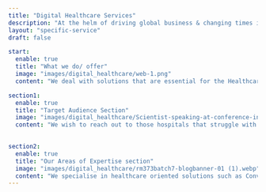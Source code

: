 ```yaml
---
title: "Digital Healthcare Services"
description: "At the helm of driving global business & changing times is web apps. Considered as premium consultants & industry experts to build on Ruby-on-Rails and Node.js."
layout: "specific-service"
draft: false

start:
  enable: true
  title: "What we do/ offer"
  image: "images/digital_healthcare/web-1.png"
  content: "We deal with solutions that are essential for the Healthcare Industry to keep up with the continuous change in the way technology is used. It is also safe to say that our solutions will play a crucial role in establishing the statement that Hospital Automation 4.0 is in full throttle."

section1:
  enable: true
  title: "Target Audience Section"
  image: "images/digital_healthcare/Scientist-speaking-at-conference-in-front-of-audience-[Converted] (1).webp"
  content: "We wish to reach out to those hospitals that struggle with making or taking appointments, pre, and post-surgery checkups, regular follow-ups for Health Analysis, and other genomic-based needs as well. In short, we wish to approach hospitals and pharmaceutical companies to implement a solution that raises efficiency for them."
 

section2:
  enable: true
  title: "Our Areas of Expertise section"
  image: "images/digital_healthcare/rm373batch7-blogbanner-01 (1).webp"
  content: "We specialise in healthcare oriented solutions such as Conversational AI Voice Bot, Genomic solutions for analysis and research, and much more but that not all if there's a particular solution that you are looking for we can get that done for you as well."
---
```


